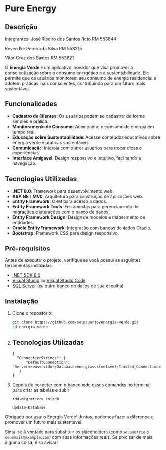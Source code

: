 # Pure Energy
## Descrição

Integrantes:
José Ribeiro dos Santos Neto RM 553844

Keven Ike Pereira da Silva RM 553215

Vitor Cruz dos Santos RM 553621

O **Energia Verde** é um aplicativo inovador que visa promover a conscientização sobre o consumo energético e a sustentabilidade. Ele permite que os usuários monitorem seu consumo de energia residencial e adotem práticas mais conscientes, contribuindo para um futuro mais sustentável.

## Funcionalidades

- **Cadastro de Clientes**: Os usuários podem se cadastrar de forma simples e prática.
- **Monitoramento de Consumo**: Acompanhe o consumo de energia em tempo real.
- **Educação sobre Sustentabilidade**: Acesse conteúdos educativos sobre energia verde e práticas sustentáveis.
- **Comunicação**: Interaja com outros usuários para trocar dicas e experiências.
- **Interface Amigável**: Design responsivo e intuitivo, facilitando a navegação.

## Tecnologias Utilizadas

- **.NET 8.0**: Framework para desenvolvimento web.
- **ASP.NET MVC**: Arquitetura para construção de aplicações web.
- **Entity Framework**: ORM para acesso a dados.
- **Entity Framework Tools**: Ferramentas para gerenciamento de migrações e interações com o banco de dados.
- **Entity Framework Design**: Design de modelos e mapeamento de entidades.
- **Oracle Entity Framework**: Integração com bancos de dados Oracle.
- **Bootstrap**: Framework CSS para design responsivo.

## Pré-requisitos

Antes de executar o projeto, verifique se você possui as seguintes ferramentas instaladas:

- [.NET SDK 8.0](https://dotnet.microsoft.com/download)
- [Visual Studio](https://visualstudio.microsoft.com/) ou [Visual Studio Code](https://code.visualstudio.com/)
- [SQL Server](https://www.microsoft.com/sql-server/sql-server-downloads) (ou outro banco de dados de sua escolha)

## Instalação

1. Clone o repositório:
   ```bash
   git clone https://github.com/seuusuario/energia-verde.git
   cd energia-verde

2. ## Tecnologias Utilizadas
   ```
   {
     "ConnectionStrings": {
         "DefaultConnection": "Server=seuservidor;Database=energiasustentavel;Trusted_Connection=True;"
      }
   }
   ```
4. Depois de conectar com o banco rode esses comandos no terminal para criar as tabelas e subir
   ```
   Add-migrations initdb
   ```
   ```
   Update-Database
   ```

Obrigado por usar o Energia Verde! Juntos, podemos fazer a diferença e promover um futuro mais sustentável.


Sinta-se à vontade para substituir os placeholders (como `seuusuario` e `seuemail@example.com`) com suas informações reais. Se precisar de mais alguma coisa, é só avisar!
